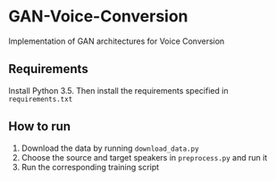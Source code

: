 # GAN-Voice-Conversion
Implementation of GAN architectures for Voice Conversion

## Requirements

Install Python 3.5. Then install the requirements specified in `requirements.txt`

## How to run

1) Download the data by running `download_data.py`
2) Choose the source and target speakers in `preprocess.py` and run it
3) Run the corresponding training script
